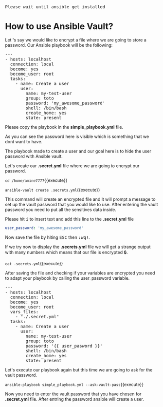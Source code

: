  <kbd>Please wait until ansible get installed</kbd>

# How to use Ansible Vault?

Let 's say we would like to encrypt a file where we are going to store a password. Our Ansible playbook will be the following:

<pre class="file" data-target="clipboard">
---
- hosts: localhost
  connection: local
  become: yes
  become_user: root
  tasks:
    - name: Create a user
      user:
        name: my-test-user
        group: toto
        password: 'my_awesome_password'
        shell: /bin/bash
        create_home: yes
        state: present
</pre>

Please copy the playbook in the  **simple_playbook.yml** file.

As you can see the password here is visible which is something that we dont want to have.

The playbook made to  create a user and our goal here is to hide the user password with Ansible vault.

Let's create our **.secret.yml** file where we are going to encrypt our password.

`cd /home/amine7777`{{execute}}

`ansible-vault create .secrets.yml`{{execute}}

This command will create an encrypted file and it will prompt a message to set up the vault password that you would like to use. After entering the vault password you need to put all the sensitives data inside.

Please hit  <kbd>i</kbd> to insert text and add this line to the **.secret.yml** file 

```yaml
user_password: 'my_awesome_password'

```
Now save the file by hiting 
 <kbd>ESC</kbd>  then <kbd>:wq!</kbd>.

If we try now to display the **.secrets.yml** file we will get a strange output with many numbers which means that our file is encrypted :lock:.

`cat .secrets.yml`{{execute}}

After saving the file and checking if your variables are encrypted you need to adapt your playbook by calling the user_password variable.

<pre class="file" data-target="clipboard">
---
- hosts: localhost
  connection: local
  become: yes
  become_user: root
  vars_files:
    - "./.secret.yml"
  tasks:
    - name: Create a user
      user:
        name: my-test-user
        group: toto
        password: '{{ user_pasword }}'
        shell: /bin/bash
        create_home: yes
        state: present
</pre>


Let's execute our playbook again but this time we are going to ask for the vault password.

`ansible-playbook simple_playbook.yml --ask-vault-pass`{{execute}}

Now you need to enter the vault password that you have chosen for **.secret.yml** file. After entring the password ansible will create a user.




 
